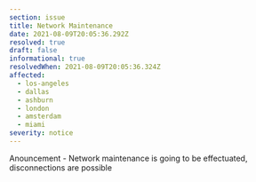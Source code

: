```yaml
---
section: issue
title: Network Maintenance
date: 2021-08-09T20:05:36.292Z
resolved: true
draft: false
informational: true
resolvedWhen: 2021-08-09T20:05:36.324Z
affected:
  - los-angeles
  - dallas
  - ashburn
  - london
  - amsterdam
  - miami
severity: notice
---
```

Anouncement - Network maintenance is going to be effectuated, disconnections are possible